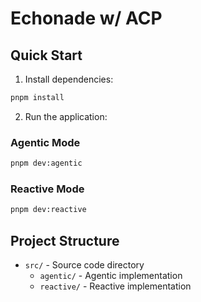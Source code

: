 # Echonade w/ ACP

## Quick Start

1. Install dependencies:
```bash
pnpm install
```

2. Run the application:

### Agentic Mode
```bash
pnpm dev:agentic
```

### Reactive Mode
```bash
pnpm dev:reactive
```

## Project Structure

- `src/` - Source code directory
  - `agentic/` - Agentic implementation
  - `reactive/` - Reactive implementation
